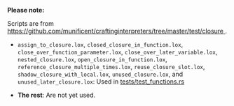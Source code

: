 <!--
Date Created: 29/07/2025.
-->

**Please note:**

Scripts are from 
[ https://github.com/munificent/craftinginterpreters/tree/master/test/closure ](https://github.com/munificent/craftinginterpreters/tree/master/test/closure).

- `assign_to_closure.lox`, `closed_closure_in_function.lox`, `close_over_function_parameter.lox`, `close_over_later_variable.lox`, `nested_closure.lox`, `open_closure_in_function.lox`, `reference_closure_multiple_times.lox`, `reuse_closure_slot.lox`, `shadow_closure_with_local.lox`, `unused_closure.lox`, and `unused_later_closure.lox`: Used in [tests/test_functions.rs](https://github.com/behai-nguyen/rlox/blob/main/tests/test_functions.rs)

- **The rest**: Are not yet used.
